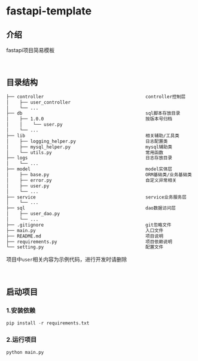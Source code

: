 # fastapi-template

## 介绍
fastapi项目简易模板

<br />

## 目录结构

```tex
├── controller										controller控制层
│    ├── user_controller
│    └── ...
├── db												sql脚本存放目录
│    ├── 1.0.0										按版本号归档
│    │    └── user.py
│    └── ...
├── lib												相关辅助/工具类
│    ├── logging_helper.py							日志配置类
│    ├── mysql_helper.py							mysql辅助类
│    └── utils.py									常用函数
├── logs											日志存放目录
│    └── ...
├── model											model实体层
│    ├── base.py									ORM基础类/业务基础类
│    ├── error.py									自定义异常相关
│    ├── user.py
│    └── ...
├── service											service业务服务层
│    └── ...
├── sql												dao数据访问层
│    ├── user_dao.py
│    └── ...
├── .gitignore										git忽略文件
├── main.py											入口文件
├── README.md										项目说明
├── requirements.py									项目依赖说明
└── setting.py										配置文件
```

项目中`user`相关内容为示例代码，进行开发时请删除

<br />

## 启动项目

### 1.安装依赖

```python
pip install -r requirements.txt
```

### 2.运行项目

```python
python main.py
```

<br />

